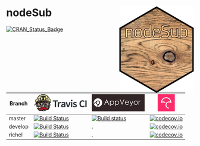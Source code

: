 # nodeSub <img src="pics/nodesub_sticker.png" align="right" width="200" />

[![CRAN_Status_Badge](http://www.r-pkg.org/badges/version/GenomeAdmixR)](https://cran.r-project.org/package=nodeSub)

Branch |[![Travis CI logo](pics/TravisCI.png)](https://travis-ci.org)                                                             |[![AppVeyor logo](pics/AppVeyor.png)](https://www.appveyor.com)                                                                              |[![Codecov logo](pics/Codecov.png)](https://www.codecov.io)
-------|--------------------------------------------------------------------------------------------------------------------------|---------------------------------------------------------------------------------------------------------------------------------------------|-----------------------------------------------------------------------------------------------------------------------------------
master |[![Build Status](https://travis-ci.org/thijsjanzen/nodeSub.svg?branch=master)](https://travis-ci.org/thijsjanzen/nodeSub) |[![Build status](https://ci.appveyor.com/api/projects/status/uhmo7nou1bltuamd?svg=true)](https://ci.appveyor.com/project/thijsjanzen/nodesub)|[![codecov.io](https://codecov.io/gh/thijsjanzen/nodeSub/branch/master/graph/badge.svg)](https://codecov.io/gh/thijsjanzen/nodeSub)
develop|[![Build Status](https://travis-ci.org/thijsjanzen/nodeSub.svg?branch=develop)](https://travis-ci.org/thijsjanzen/nodeSub)|.                                                                                                                                            |[![codecov.io](https://codecov.io/gh/thijsjanzen/nodeSub/branch/develop/graph/badge.svg)](https://codecov.io/gh/thijsjanzen/nodeSub)
richel |[![Build Status](https://travis-ci.org/thijsjanzen/nodeSub.svg?branch=richel)](https://travis-ci.org/thijsjanzen/nodeSub) |.                                                                                                                                            |[![codecov.io](https://codecov.io/gh/thijsjanzen/nodeSub/branch/richel/graph/badge.svg)](https://codecov.io/gh/thijsjanzen/nodeSub)
